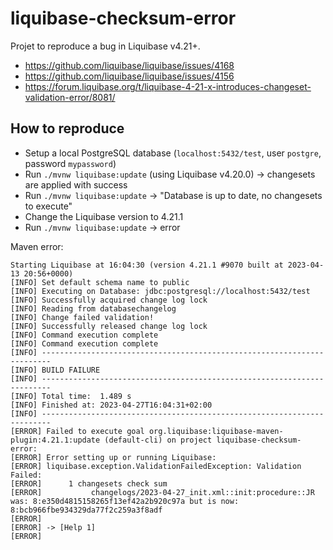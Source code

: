 # liquibase-checksum-error

Projet to reproduce a bug in Liquibase v4.21+.

- https://github.com/liquibase/liquibase/issues/4168
- https://github.com/liquibase/liquibase/issues/4156
- https://forum.liquibase.org/t/liquibase-4-21-x-introduces-changeset-validation-error/8081/

## How to reproduce

- Setup a local PostgreSQL database (`localhost:5432/test`, user `postgre`, password `mypassword`)
- Run `./mvnw liquibase:update` (using Liquibase v4.20.0) -> changesets are applied with success
- Run `./mvnw liquibase:update` -> "Database is up to date, no changesets to execute"
- Change the Liquibase version to 4.21.1
- Run `./mvnw liquibase:update` -> error

Maven error:

```
Starting Liquibase at 16:04:30 (version 4.21.1 #9070 built at 2023-04-13 20:56+0000)
[INFO] Set default schema name to public
[INFO] Executing on Database: jdbc:postgresql://localhost:5432/test
[INFO] Successfully acquired change log lock
[INFO] Reading from databasechangelog
[INFO] Change failed validation!
[INFO] Successfully released change log lock
[INFO] Command execution complete
[INFO] Command execution complete
[INFO] ------------------------------------------------------------------------
[INFO] BUILD FAILURE
[INFO] ------------------------------------------------------------------------
[INFO] Total time:  1.489 s
[INFO] Finished at: 2023-04-27T16:04:31+02:00
[INFO] ------------------------------------------------------------------------
[ERROR] Failed to execute goal org.liquibase:liquibase-maven-plugin:4.21.1:update (default-cli) on project liquibase-checksum-error: 
[ERROR] Error setting up or running Liquibase:
[ERROR] liquibase.exception.ValidationFailedException: Validation Failed:
[ERROR]      1 changesets check sum
[ERROR]           changelogs/2023-04-27_init.xml::init:procedure::JR was: 8:e350d4815158265f13ef42a2b920c97a but is now: 8:bcb966fbe934329da77f2c259a3f8adf
[ERROR] 
[ERROR] -> [Help 1]
[ERROR] 
```
